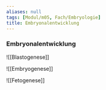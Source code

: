 ```yaml
---
aliases: null
tags: [Modul/m05, Fach/Embryologie]
title: Embryonalentwicklung
---
```

### Embryonalentwicklung
![[Blastogenese]]

![[Embryogenese]]

![[Fetogenese]]

